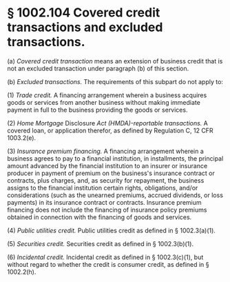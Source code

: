 # § 1002.104   Covered credit transactions and excluded transactions.

(a) *Covered credit transaction* means an extension of business credit that is not an excluded transaction under paragraph (b) of this section.


(b) *Excluded transactions.* The requirements of this subpart do not apply to:


(1) *Trade credit.* A financing arrangement wherein a business acquires goods or services from another business without making immediate payment in full to the business providing the goods or services.


(2) *Home Mortgage* Disclosure *Act (HMDA)-reportable transactions.* A covered loan, or application therefor, as defined by Regulation C, 12 CFR 1003.2(e).


(3) *Insurance premium financing.* A financing arrangement wherein a business agrees to pay to a financial institution, in installments, the principal amount advanced by the financial institution to an insurer or insurance producer in payment of premium on the business's insurance contract or contracts, plus charges, and, as security for repayment, the business assigns to the financial institution certain rights, obligations, and/or considerations (such as the unearned premiums, accrued dividends, or loss payments) in its insurance contract or contracts. Insurance premium financing does not include the financing of insurance policy premiums obtained in connection with the financing of goods and services.


(4) *Public utilities credit.* Public utilities credit as defined in § 1002.3(a)(1).


(5) *Securities credit.* Securities credit as defined in § 1002.3(b)(1).


(6) *Incidental credit.* Incidental credit as defined in § 1002.3(c)(1), but without regard to whether the credit is consumer credit, as defined in § 1002.2(h).






